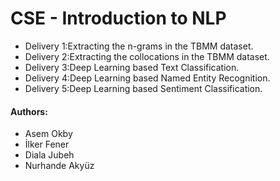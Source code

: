 # CSE - Introduction to NLP

- Delivery 1:Extracting the n-grams in the TBMM dataset. 
- Delivery 2:Extracting the collocations in the TBMM dataset. 
- Delivery 3:Deep Learning based Text Classification.
- Delivery 4:Deep Learning based Named Entity Recognition.
- Delivery 5:Deep Learning based Sentiment Classification.











#### Authors:
- Asem Okby
- İlker Fener
- Diala Jubeh
- Nurhande Akyüz
